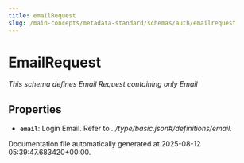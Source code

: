 ```yaml
---
title: emailRequest
slug: /main-concepts/metadata-standard/schemas/auth/emailrequest
---
```


# EmailRequest

*This schema defines Email Request containing only Email*

## Properties

- **`email`**: Login Email. Refer to *../type/basic.json#/definitions/email*.


Documentation file automatically generated at 2025-08-12 05:39:47.683420+00:00.

